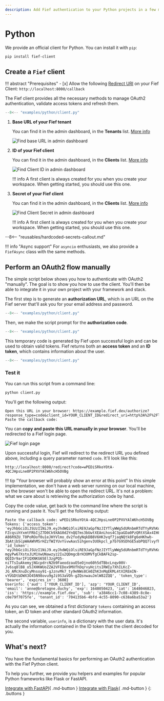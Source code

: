 ```yaml
---
description: Add Fief authentication to your Python projects in a few minutes.
---
```


# Python

We provide an official client for Python. You can install it with `pip`:

```bash
pip install fief-client
```

## Create a `Fief` client

!!! abstract "Prerequisites"
    - [x] Allow the following [Redirect URI](../../getting-started/clients.md#redirect-uris) on your Fief Client: `http://localhost:8000/callback`

The Fief client provides all the necessary methods to manage OAuth2 authentication, validate access tokens and refresh them.

```py title="client.py" hl_lines="3-7"
--8<-- "examples/python/client.py"
```

1. **Base URL of your Fief tenant**

    You can find it in the admin dashboard, in the **Tenants** list. [More info](../../getting-started/tenants.md#base-url)

    ![Find base URL in admin dashboard](/assets/images/admin-tenants.png)

2. **ID of your Fief client**

    You can find it in the admin dashboard, in the **Clients** list. [More info](../../getting-started/clients.md)

    ![Find Client ID in admin dashboard](/assets/images/admin-clients-detail.png)

    !!! info
        A first client is always created for you when you create your workspace. When getting started, you should use this one.

3. **Secret of your Fief client**

    You can find it in the admin dashboard, in the **Clients** list. [More info](../../getting-started/clients.md)

    ![Find Client Secret in admin dashboard](/assets/images/admin-clients-detail.png)

    !!! info
        A first client is always created for you when you create your workspace. When getting started, you should use this one.

--8<-- "reusables/hardcoded-secrets-callout.md"

!!! info "Async support"
    For `asyncio` enthusiasts, we also provide a `FiefAsync` class with the same methods.

## Perform an OAuth2 flow manually

The simple script below shows you how to authenticate with OAuth2 "manually". The goal is to show you how to use the client. You'll then be able to integrate it in your own project with your framework and stack.

The first step is to generate an **authorization URL**, which is an URL on the Fief server that'll ask you for your email address and password.

```py title="client.py" hl_lines="9-12"
--8<-- "examples/python/client.py"
```

Then, we make the script prompt for the **authorization code**.

```py title="client.py" hl_lines="14"
--8<-- "examples/python/client.py"
```

This temporary code is generated by Fief upon successful login and can be used to obtain valid tokens. Fief returns both an **access token** and an **ID token**, which contains information about the user.

```py title="client.py" hl_lines="16-18"
--8<-- "examples/python/client.py"
```

### Test it

You can run this script from a command line:

```bash
python client.py
```

You'll get the following output:

```
Open this URL in your browser: https://example.fief.dev/authorize?response_type=code&client_id=YOUR_CLIENT_ID&redirect_uri=http%3A%2F%2Flocalhost%3A8000%2Fcallback&scope=openid
Paste the callback code:
```

You can **copy and paste this URL manually in your browser**. You'll be redirected to a Fief login page.

![Fief login page](/assets/images/fief-login.png)

Upon successful login, Fief will redirect to the redirect URL you defined above, including a query parameter named `code`. It'll look like this:

```
http://localhost:8000/redirect?code=wPEDiSRkoYOtA-4QCJHpsLne0P2PXVYAlW6hcH5OVBg
```

!!! tip "Your browser will probably show an error at this point"
    In this simple implementation, we don't have a web server running on our local machine, so the browser won't be able to open the redirect URL. It's not a problem: what we care about is retrieving the authorization code by hand.

Copy the code value, get back to the command line where the script is running and paste it. You'll get the following output:

```
Paste the callback code: wPEDiSRkoYOtA-4QCJHpsLne0P2PXVYAlW6hcH5OVBg
Tokens: {'access_token': 'eyJhbGciOiJSUzI1NiJ9.eyJhdWQiOlsiRE9JaGpfNzJIYTlyWWg5dURnbmRTdTYyRVhKdUZmUTVsa2t4MS1rc1VJbyJdLCJhenAiOiJET0loal83MkhhOXJZaDl1RGduZFN1NjJFWEp1RmZRNWxra3gxLWtzVUlvIiwiZXhwIjoxNjQ4MDUwNDIzLCJpYXQiOjE2NDgwNDY4MjMsImlzcyI6Imh0dHBzOi8vZXhhbXBsZS5maWVmLmRldiIsInNjb3BlIjoib3BlbmlkIiwic3ViIjoiYTM4NDZjYzEtN2MwOC00Mzg5LThjOGUtYzBlNzlmNzA3NWZlIn0.R5JnZW9Vq6lWai-FZcqsihYxmtFRbIjZ7D0Ck9XAG0d2YnQQ7ms3bUwtXEAnLhos4C3paGDa0PzQRtXSAx4IH85ZdeVJoBk9GrOj1ZV7E6dtZZSZlvtY2msMeXFC9gNg-A86R9ZU_T0PoROof0u1eJHYVlmo_dv2fodyNqkDB8V6HK3vqf7jaqNQtk8Fg6eHKhwb-3bAtjb5cpWAAWhMSrHZzTWIYUvYsvwAas5ihgenv3UOkpcl_p7b7G9SDhGE5abPQQ7lvyfhYZE7CV1DzVRU6UL4N0D2l4uI3RJNOQoECvltfo2etYzp5viwAwvg9LUS3466Ra1i8beBKXsPFQ', 'id_token': 'eyJhbGciOiJSUzI1NiJ9.eyJhdWQiOlsiRE9JaGpfNzJIYTlyWWg5dURnbmRTdTYyRVhKdUZmUTVsa2t4MS1rc1VJbyJdLCJhenAiOiJET0loal83MkhhOXJZaDl1RGduZFN1NjJFWEp1RmZRNWxra3gxLWtzVUlvIiwiZW1haWwiOiJmcmFuY29pcyt0ZXN0QGZpZWYuZGV2IiwiZXhwIjoxNjQ4MDUwNDIzLCJpYXQiOjE2NDgwNDY4MjMsImlzcyI6Imh0dHBzOi8vZXhhbXBsZS5maWVmLmRldiIsInN1YiI6ImEzODQ2Y2MxLTdjMDgtNDM4OS04YzhlLWMwZTc5ZjcwNzVmZSIsInRlbmFudF9pZCI6IjcwNDEzNWI2LTRiZmQtNGM1NS04MDkwLWM2MzhhNmJhNTNhMiJ9.ULQy7TlgF5_oQwwgA6ydTahTYE31obr4F3olJy-mgyPw67XstoJLM1VwUNawzyz2Iu2QDmgcBrH3OMVfgCkBAFk2sp-QQIDr9arIF1QXNKG65El3zgPQ5-niTTsIuAkemyjNGcpdrcN2b9FaeodzauO5eOjno60h5dTBbcLnqv00V-Jv6sq8lB8_o5JXHKWUoZZA2VFEDox9MXfhDqrvyHcitsIRWIy7XhILKcZ-JG_AMcXnuDcyMnsoy91-gJznvMk7_ty9eNWs8Cm0ZhK3nMqEKML4tXIREmIN-vYUGDtbDWX3O45N98ovu9gJi9S3aVOh-gZQsnwauJmlW82ZQQ', 'token_type': 'bearer', 'expires_in': 3600}
Userinfo: {'aud': ['YOUR_CLIENT_ID'], 'azp': 'YOUR_CLIENT_ID', 'email': 'anne@bretagne.duchy', 'exp': 1648050423, 'iat': 1648046823, 'iss': 'https://example.fief.dev', 'sub': 'a3846cc1-7c08-4389-8c8e-c0e79f7075fe', 'tenant_id': '704135b6-4bfd-4c55-8090-c638a6ba53a2'}
```

As you can see, we obtained a first dictionary `tokens` containing an access token, an ID token and other standard OAuth2 information.

The second variable, `userinfo`, is a dictionary with the user data. It's actually the information contained in the ID token that the client decoded for you.

## What's next?

You have the fundamental basics for performing an OAuth2 authentication with the Fief Python client.

To help you further, we provide you helpers and examples for popular Python frameworks like Flask or FastAPI.

[Integrate with FastAPI](fastapi.md){ .md-button }
[Integrate with Flask](flask.md){ .md-button }
{: .buttons }
